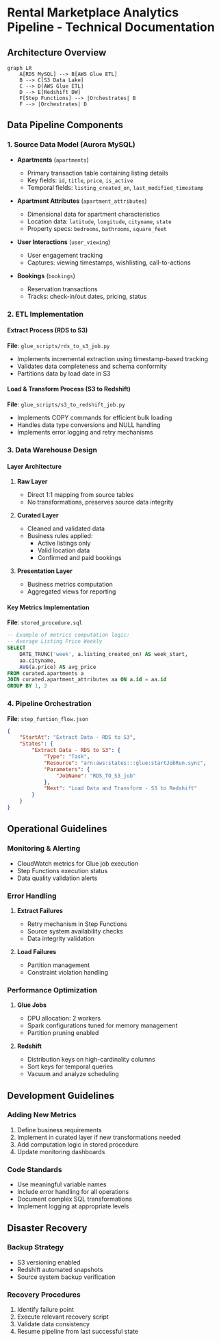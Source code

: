 # Rental Marketplace Analytics Pipeline - Technical Documentation

## Architecture Overview
```mermaid
graph LR
    A[RDS MySQL] --> B[AWS Glue ETL]
    B --> C[S3 Data Lake]
    C --> D[AWS Glue ETL]
    D --> E[Redshift DW]
    F[Step Functions] --> |Orchestrates| B
    F --> |Orchestrates| D
```

## Data Pipeline Components

### 1. Source Data Model (Aurora MySQL)
- **Apartments** (`apartments`)
  - Primary transaction table containing listing details
  - Key fields: `id`, `title`, `price`, `is_active`
  - Temporal fields: `listing_created_on`, `last_modified_timestamp`

- **Apartment Attributes** (`apartment_attributes`)
  - Dimensional data for apartment characteristics
  - Location data: `latitude`, `longitude`, `cityname`, `state`
  - Property specs: `bedrooms`, `bathrooms`, `square_feet`

- **User Interactions** (`user_viewing`)
  - User engagement tracking
  - Captures: viewing timestamps, wishlisting, call-to-actions

- **Bookings** (`bookings`)
  - Reservation transactions
  - Tracks: check-in/out dates, pricing, status

### 2. ETL Implementation

#### Extract Process (RDS to S3)
**File**: `glue_scripts/rds_to_s3_job.py`
- Implements incremental extraction using timestamp-based tracking
- Validates data completeness and schema conformity
- Partitions data by load date in S3

#### Load & Transform Process (S3 to Redshift)
**File**: `glue_scripts/s3_to_redshift_job.py`
- Implements COPY commands for efficient bulk loading
- Handles data type conversions and NULL handling
- Implements error logging and retry mechanisms

### 3. Data Warehouse Design

#### Layer Architecture
1. **Raw Layer**
   - Direct 1:1 mapping from source tables
   - No transformations, preserves source data integrity

2. **Curated Layer**
   - Cleaned and validated data
   - Business rules applied:
     - Active listings only
     - Valid location data
     - Confirmed and paid bookings

3. **Presentation Layer**
   - Business metrics computation
   - Aggregated views for reporting

#### Key Metrics Implementation
**File**: `stored_procedure.sql`

```sql
-- Example of metrics computation logic:
-- Average Listing Price Weekly
SELECT
    DATE_TRUNC('week', a.listing_created_on) AS week_start,
    aa.cityname,
    AVG(a.price) AS avg_price
FROM curated.apartments a
JOIN curated.apartment_attributes aa ON a.id = aa.id
GROUP BY 1, 2
```

### 4. Pipeline Orchestration
**File**: `step_funtion_flow.json`

```json
{
    "StartAt": "Extract Data - RDS to S3",
    "States": {
        "Extract Data - RDS to S3": {
            "Type": "Task",
            "Resource": "arn:aws:states:::glue:startJobRun.sync",
            "Parameters": {
                "JobName": "RDS_TO_S3_job"
            },
            "Next": "Load Data and Transform - S3 to Redshift"
        }
    }
}
```

## Operational Guidelines

### Monitoring & Alerting
- CloudWatch metrics for Glue job execution
- Step Functions execution status
- Data quality validation alerts

### Error Handling
1. **Extract Failures**
   - Retry mechanism in Step Functions
   - Source system availability checks
   - Data integrity validation

2. **Load Failures**
   - Partition management
   - Constraint violation handling

### Performance Optimization
1. **Glue Jobs**
   - DPU allocation: 2 workers
   - Spark configurations tuned for memory management
   - Partition pruning enabled

2. **Redshift**
   - Distribution keys on high-cardinality columns
   - Sort keys for temporal queries
   - Vacuum and analyze scheduling


## Development Guidelines

### Adding New Metrics
1. Define business requirements
2. Implement in curated layer if new transformations needed
3. Add computation logic in stored procedure
4. Update monitoring dashboards

### Code Standards
- Use meaningful variable names
- Include error handling for all operations
- Document complex SQL transformations
- Implement logging at appropriate levels


## Disaster Recovery

### Backup Strategy
- S3 versioning enabled
- Redshift automated snapshots
- Source system backup verification

### Recovery Procedures
1. Identify failure point
2. Execute relevant recovery script
3. Validate data consistency
4. Resume pipeline from last successful state